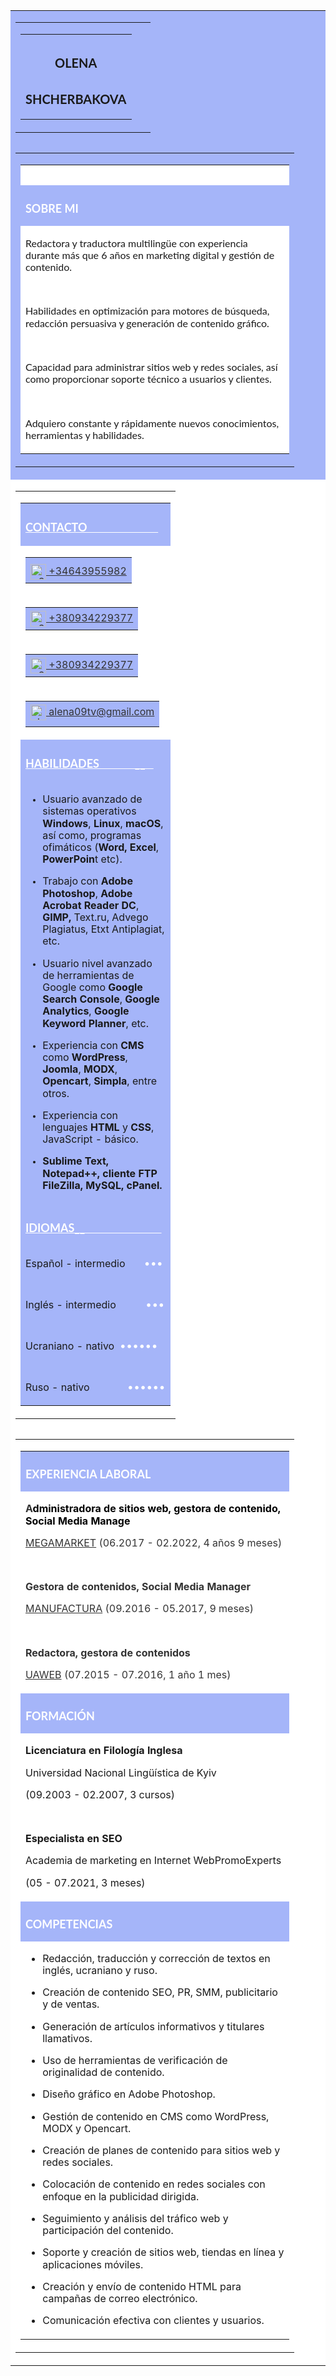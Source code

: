 <td class="esd-stripe" align="center" bgcolor="#efefef" style="background-color: #efefef;">
    <table class="es-footer-body" width="660" cellspacing="0" cellpadding="0" bgcolor="#ffffff" align="center">
        <tbody>
            <tr>
                <td class="esd-structure" align="left" bgcolor="#a5b5f9" style="background-color: #a5b5f9;">
                    <!--[if mso]><table width="660" cellpadding="0" cellspacing="0"><tr><td width="230" valign="top"><![endif]-->
                    <table cellpadding="0" cellspacing="0" class="es-left" align="left">
                        <tbody>
                            <tr>
                                <td width="200" class="es-m-p0r es-m-p20b esd-container-frame" valign="top" align="center">
                                    <table cellpadding="0" cellspacing="0" width="100%">
                                        <tbody>
                                            <tr>
                                                <td align="center" class="esd-block-text es-p5t">
                                                    <h1 style="font-size: 20px; line-height: 150%; font-family: lato, 'helvetica neue', helvetica, arial, sans-serif; text-align: center;">OLENA</h1>
                                                    <h1 style="font-size: 20px; line-height: 150%; font-family: lato, 'helvetica neue', helvetica, arial, sans-serif; text-align: center;">SHCHERBAKOVA</h1>
                                                </td>
                                            </tr>
                                        </tbody>
                                    </table>
                                </td>
                            </tr>
                        </tbody>
                    </table>
                    <!--[if mso]></td><td width="430" valign="top"><![endif]-->
                    <table class="es-right" cellpadding="0" cellspacing="0" align="right">
                        <tbody>
                            <tr>
                                <td width="430" align="left" class="esd-container-frame">
                                    <table cellpadding="0" cellspacing="0" width="100%">
                                        <tbody>
                                            <tr>
                                                <td align="left" class="esd-block-text h-auto" bgcolor="#ffffff" height="30">
                                                    <p style="font-size: 8px;"><br></p>
                                                </td>
                                            </tr>
                                            <tr>
                                                <td align="left" class="esd-block-text h-auto es-p10l es-m-txt-l" bgcolor="#a5b5f9" valign="middle" height="30">
                                                    <h2 style="font-size: 18px; color: #ffffff; line-height: 100%; font-family: lato, 'helvetica neue', helvetica, arial, sans-serif;">SOBRE MI</h2>
                                                </td>
                                            </tr>
                                            <tr>
                                                <td align="left" class="esd-block-text es-p10" bgcolor="#ffffff">
                                                    <p style="font-size: 16px; font-family: lato, 'helvetica neue', helvetica, arial, sans-serif; line-height: 120%;">Redactora y traductora multilingüe con experiencia durante más que 6 años en marketing digital y gestión de contenido.</p>
                                                    <p style="font-size: 16px; font-family: lato, 'helvetica neue', helvetica, arial, sans-serif; line-height: 120%;"><br></p>
                                                    <p style="font-size: 16px; font-family: lato, 'helvetica neue', helvetica, arial, sans-serif; line-height: 120%;">Habilidades en optimización para motores de búsqueda, redacción persuasiva y generación de contenido gráfico.</p>
                                                    <p style="font-size: 16px; font-family: lato, 'helvetica neue', helvetica, arial, sans-serif; line-height: 120%;"><br></p>
                                                    <p style="font-size: 16px; font-family: lato, 'helvetica neue', helvetica, arial, sans-serif; line-height: 120%;">Capacidad para administrar sitios web y redes sociales, así como proporcionar soporte técnico a usuarios y clientes.</p>
                                                    <p style="font-size: 16px; font-family: lato, 'helvetica neue', helvetica, arial, sans-serif; line-height: 120%;"><br></p>
                                                    <p style="font-size: 16px; font-family: lato, 'helvetica neue', helvetica, arial, sans-serif; line-height: 120%;">Adquiero constante y rápidamente nuevos conocimientos, herramientas y habilidades.</p>
                                                </td>
                                            </tr>
                                        </tbody>
                                    </table>
                                </td>
                            </tr>
                        </tbody>
                    </table>
                    <!--[if mso]></td></tr></table><![endif]-->
                </td>
            </tr>
            <tr>
                <td class="esd-structure" align="left" bgcolor="#ffffff" style="background-color: #ffffff;">
                    <!--[if mso]><table width="660" cellpadding="0" cellspacing="0"><tr><td width="230" valign="top"><![endif]-->
                    <table cellpadding="0" cellspacing="0" class="es-left" align="left">
                        <tbody>
                            <tr>
                                <td width="230" class="es-m-p20b esd-container-frame" align="left">
                                    <table cellpadding="0" cellspacing="0" width="100%">
                                        <tbody>
                                            <tr>
                                                <td align="left" class="esd-block-text h-auto es-m-txt-l es-p10t es-p20r es-p20l" bgcolor="#a5b5f9" valign="top" height="37">
                                                    <h2 style="font-size: 18px; color: #ffffff; font-family: lato, 'helvetica neue', helvetica, arial, sans-serif;"><u>CONTACTO&nbsp; &nbsp; &nbsp; &nbsp; &nbsp; &nbsp; &nbsp; &nbsp; &nbsp; &nbsp; &nbsp;&nbsp; &nbsp; &nbsp;</u></h2>
                                                </td>
                                            </tr>
                                            <tr>
                                                <td class="esd-block-menu" esd-tmp-menu-padding="10|5" esd-tmp-menu-font-size="16px" esd-tmp-menu-size="width|25" esd-tmp-divider="0|solid|#000000" esd-tmp-menu-font-weight="normal">
                                                    <table cellpadding="0" cellspacing="0" width="100%" class="es-menu es-menu-cnkb78mq">
                                                        <tbody>
                                                            <tr class="links-images-left">
                                                                <td align="left" valign="top" width="100%" class="es-p10t es-p10b es-p5r es-p20l es-adapt-td" style="padding-top: 10px; padding-bottom: 5px;" bgcolor="#a5b5f9"><a target="_blank" href="tel:+34643955982" style="font-size: 16px; color: #333333; font-weight: normal;"><img src="https://ncpven.stripocdn.email/content/guids/CABINET_c163556353533bacc84daa91bba10697f4c49cbe6ab333cccaf026e5185af987/images/telephone3.png" alt="        +34643955982" title="        +34643955982" align="absmiddle" class="es-p5r" width="25"> +34643955982</a></td>
                                                            </tr>
                                                        </tbody>
                                                    </table>
                                                </td>
                                            </tr>
                                            <tr>
                                                <td class="esd-block-menu" esd-tmp-menu-padding="5|5" esd-tmp-menu-font-size="16px" esd-tmp-menu-size="width|25" esd-tmp-divider="0|solid|#000000">
                                                    <table cellpadding="0" cellspacing="0" width="100%" class="es-menu es-menu-5kdcutou">
                                                        <tbody>
                                                            <tr class="links-images-left">
                                                                <td align="left" valign="top" width="100%" class="es-p10t es-p10b es-p5r es-p20l es-adapt-td" style="padding-top: 5px; padding-bottom: 5px;" bgcolor="#a5b5f9"><a target="_blank" href="https://wa.me/380934229377" style="font-size: 16px; color: #333333;"><img src="https://ncpven.stripocdn.email/content/guids/CABINET_c163556353533bacc84daa91bba10697f4c49cbe6ab333cccaf026e5185af987/images/whatsapp.png" alt="     +380934229377" title="     +380934229377" align="absmiddle" class="es-p5r" width="25"> +380934229377</a></td>
                                                            </tr>
                                                        </tbody>
                                                    </table>
                                                </td>
                                            </tr>
                                            <tr>
                                                <td class="esd-block-menu" esd-tmp-menu-padding="5|5" esd-tmp-menu-font-size="16px" esd-tmp-menu-size="width|25" esd-tmp-divider="0|solid|#000000">
                                                    <table cellpadding="0" cellspacing="0" width="100%" class="es-menu es-menu-z7q0qfik">
                                                        <tbody>
                                                            <tr class="links-images-left">
                                                                <td align="left" valign="top" width="100%" class="es-p10t es-p10b es-p5r es-p20l es-adapt-td" style="padding-top: 5px; padding-bottom: 5px;" bgcolor="#a5b5f9"><a target="_blank" href="https://t.me/380934229377" style="font-size: 16px; color: #333333;"><img src="https://ncpven.stripocdn.email/content/guids/CABINET_c163556353533bacc84daa91bba10697f4c49cbe6ab333cccaf026e5185af987/images/telegram_oNd.png" alt="  +380934229377" title="  +380934229377" align="absmiddle" class="es-p5r" width="25"> +380934229377</a></td>
                                                            </tr>
                                                        </tbody>
                                                    </table>
                                                </td>
                                            </tr>
                                            <tr>
                                                <td class="esd-block-menu" esd-tmp-menu-padding="5|10" esd-tmp-menu-font-size="16px" esd-tmp-menu-size="width|25" esd-tmp-divider="0|solid|#000000">
                                                    <table cellpadding="0" cellspacing="0" width="100%" class="es-menu es-menu-0hw55xs3">
                                                        <tbody>
                                                            <tr class="links-images-left">
                                                                <td align="left" valign="top" width="100%" class="es-p10t es-p10b es-p5r es-p20l es-adapt-td" style="padding-top: 5px; padding-bottom: 10px;" bgcolor="#a5b5f9"><a target="_blank" href="mailto:alena09tv@gmail.com" style="font-size: 16px; color: #333333;"><img src="https://ncpven.stripocdn.email/content/guids/CABINET_c163556353533bacc84daa91bba10697f4c49cbe6ab333cccaf026e5185af987/images/mail.png" alt="   alena09tv@gmail.com" title="   alena09tv@gmail.com" align="absmiddle" class="es-p5r" width="25"> alena09tv@gmail.com</a></td>
                                                            </tr>
                                                        </tbody>
                                                    </table>
                                                </td>
                                            </tr>
                                            <tr>
                                                <td align="left" class="esd-block-text h-auto es-p20r es-p20l es-m-txt-l" bgcolor="#a5b5f9" height="30">
                                                    <h2 style="font-size: 18px; color: #ffffff; font-family: lato, 'helvetica neue', helvetica, arial, sans-serif;"><u>HABILIDADES&nbsp; &nbsp; &nbsp; &nbsp; &nbsp; &nbsp; &nbsp;__&nbsp; &nbsp;</u></h2>
                                                </td>
                                            </tr>
                                            <tr>
                                                <td align="left" class="esd-block-text h-auto es-p10r" bgcolor="#a5b5f9" valign="top" height="664">
                                                    <ul>
                                                        <li style="font-size: 12px; line-height: 120%;">
                                                            <p style="font-size: 16px; line-height: 120%;">Usuario avanzado de sistemas operativos <b>Windows</b>, <b>Linux</b>, <b>macOS</b>, así como, programas ofimáticos (<b>Word,</b> <b>Excel</b>, <b>PowerPoin</b>t etc).</p>
                                                        </li>
                                                        <li style="font-size: 12px; line-height: 120%;">
                                                            <p style="font-size: 16px; line-height: 120%;">Trabajo con <b>Adobe Photoshop</b>, <b>Adobe Acrobat Reader DC</b>, <b>GIMP,</b> Text.ru, Advego Plagiatus, Etxt Antiplagiat, etc.</p>
                                                        </li>
                                                        <li style="font-size: 12px; line-height: 120%;">
                                                            <p style="font-size: 16px; line-height: 120%;">Usuario nivel avanzado de herramientas de Google como <b>Google Search Console</b>, <b>Google Analytics</b>, <b>Google Keyword Planner</b>, etc.</p>
                                                        </li>
                                                        <li style="font-size: 12px; line-height: 120%;">
                                                            <p style="font-size: 16px; line-height: 120%;">Experiencia con <b>CMS</b> como <b>WordPress</b>, <b>Joomla</b>, <b>MODX</b>, <b>Opencart</b>, <b>Simpla</b>, entre otros.</p>
                                                        </li>
                                                        <li style="font-size: 12px; line-height: 120%;">
                                                            <p style="font-size: 16px; line-height: 120%;">Experiencia con lenguajes <b>HTML</b> y <b>CSS</b>, JavaScript - básico.</p>
                                                        </li>
                                                        <li style="font-size: 12px; line-height: 120%;">
                                                            <p style="font-size: 16px; line-height: 120%;"><b>Sublime Text, Notepad++, cliente FTP FileZilla, MySQL, cPanel.</b></p>
                                                        </li>
                                                    </ul>
                                                </td>
                                            </tr>
                                            <tr>
                                                <td align="left" class="esd-block-text h-auto es-p20r es-p20l es-m-txt-l" bgcolor="#a5b5f9" height="30">
                                                    <h2 style="font-size: 18px; color: #ffffff; font-family: lato, 'helvetica neue', helvetica, arial, sans-serif;"><u>IDIOMAS__&nbsp; &nbsp; &nbsp; &nbsp; &nbsp; &nbsp; &nbsp; &nbsp; &nbsp; &nbsp; &nbsp; &nbsp; &nbsp; &nbsp;&nbsp;</u></h2>
                                                </td>
                                            </tr>
                                            <tr>
                                                <td align="left" class="esd-block-text h-auto es-p10t es-p10b es-p10r es-p20l" bgcolor="#a5b5f9" valign="top" height="146">
                                                    <p style="font-size: 16px; white-space: nowrap; line-height: 100%;">Español - intermedio&nbsp; &nbsp; &nbsp; &nbsp;<span style="font-size: 18px; color: #ffffff; line-height: 100%;">•••</span></p>
                                                    <p style="font-size: 16px; white-space: nowrap; line-height: 100%; color: #ffffff;"><br></p>
                                                    <p style="font-size: 16px; white-space: nowrap; line-height: 100%;">Inglés - intermedio&nbsp; &nbsp; &nbsp; &nbsp; &nbsp; &nbsp;<span style="font-size: 18px; color: #ffffff; line-height: 100%;">•••</span></p>
                                                    <p style="font-size: 16px; white-space: nowrap; line-height: 100%; color: #ffffff;"><br></p>
                                                    <p style="font-size: 16px; white-space: nowrap; line-height: 100%;">Ucraniano - nativo&nbsp;&nbsp;<span style="font-size: 18px; color: #ffffff; line-height: 100%;">••••••</span></p>
                                                    <p style="font-size: 16px; white-space: nowrap; line-height: 100%; color: #ffffff;"><br></p>
                                                    <p style="font-size: 16px; white-space: nowrap; line-height: 100%;">Ruso - nativo&nbsp; &nbsp; &nbsp; &nbsp; &nbsp; &nbsp; &nbsp;&nbsp;<span style="font-size: 18px; color: #ffffff; line-height: 100%;">••••••</span></p>
                                                </td>
                                            </tr>
                                        </tbody>
                                    </table>
                                </td>
                            </tr>
                        </tbody>
                    </table>
                    <!--[if mso]></td><td width="430" valign="top"><![endif]-->
                    <table cellpadding="0" cellspacing="0" class="es-right" align="right">
                        <tbody>
                            <tr>
                                <td width="430" align="left" class="esd-container-frame">
                                    <table cellpadding="0" cellspacing="0" width="100%">
                                        <tbody>
                                            <tr>
                                                <td align="left" class="esd-block-text h-auto es-p5r es-p10l es-m-txt-l" bgcolor="#a5b5f9" valign="middle" height="30">
                                                    <h2 style="font-size: 18px; color: #ffffff; line-height: 100%; font-family: lato, 'helvetica neue', helvetica, arial, sans-serif;">EXPERIENCIA LABORAL</h2>
                                                </td>
                                            </tr>
                                            <tr>
                                                <td align="left" class="esd-block-text es-p10" esd-links-color="#333333" bgcolor="#ffffff" esd-links-underline="underline">
                                                    <p style="line-height: 120%; font-size: 16px; text-align: left; color: #333333;"><strong>A<span style="color: #000000;">dministradora de sitios web, gestora de contenido, Social Media Manage</span></strong></p>
                                                    <p style="line-height: 120%; font-size: 16px; text-align: left; color: #333333;"><a href="https://megamarket.ua" target="_blank" style="color: #333333; text-decoration: underline; font-size: 16px;">MEGAMARKET</a> (06.2017 - 02.2022, 4 años 9 meses)</p>
                                                    <p style="line-height: 120%; font-size: 16px; text-align: left; color: #333333;"><br></p>
                                                    <p style="line-height: 120%; color: #333333; font-size: 16px;"><strong>Gestora de contenidos, Social Media Manager</strong></p>
                                                    <p style="line-height: 120%; font-size: 16px; text-align: left; color: #333333;"><a href="https://manufactura.ua" target="_blank" style="color: #333333; text-decoration: underline; font-size: 16px;">MANUFACTURA</a> (09.2016 - 05.2017, 9 meses)</p>
                                                    <p style="line-height: 120%; font-size: 16px; text-align: left; color: #333333;"><br></p>
                                                    <p style="line-height: 120%; font-size: 16px; text-align: left; color: #333333;"><strong>Redactora, gestora de contenidos</strong></p>
                                                    <p style="line-height: 120%; font-size: 16px; text-align: left; color: #333333;"><a href="https://uaweb.ua" target="_blank" style="color: #333333; text-decoration: underline; font-size: 16px;">UAWEB</a> (07.2015 - 07.2016, 1 año 1 mes)</p>
                                                </td>
                                            </tr>
                                            <tr>
                                                <td align="left" class="esd-block-text h-auto es-p5r es-p10l es-m-txt-l" bgcolor="#a5b5f9" valign="middle" height="30">
                                                    <h2 style="font-size: 18px; color: #ffffff; line-height: 100%; font-family: lato, 'helvetica neue', helvetica, arial, sans-serif;">FORMACIÓN</h2>
                                                </td>
                                            </tr>
                                            <tr>
                                                <td align="left" class="esd-block-text es-p10t es-p10b es-p5r es-p10l">
                                                    <p style="font-size: 16px; line-height: 120%;"><b>Licenciatura en Filología Inglesa</b></p>
                                                    <p style="font-size: 16px; line-height: 120%;">Universidad Nacional Lingüística de Kyiv</p>
                                                    <p style="font-size: 16px; line-height: 120%;">(09.2003 - 02.2007, 3 cursos)</p>
                                                    <p style="font-size: 16px; line-height: 120%;"><br></p>
                                                    <p style="font-size: 16px; line-height: 120%;"><strong>Especialista en SEO</strong></p>
                                                    <p style="font-size: 16px; line-height: 120%;">Academia de marketing en Internet WebPromoExperts</p>
                                                    <p style="font-size: 16px; line-height: 120%;">(05 - 07.2021, 3 meses)</p>
                                                </td>
                                            </tr>
                                            <tr>
                                                <td align="left" class="esd-block-text h-auto es-m-txt-l es-p5r es-p10l" bgcolor="#a5b5f9" valign="middle" height="30">
                                                    <h2 style="font-size: 18px; color: #ffffff; line-height: 100%; font-family: lato, 'helvetica neue', helvetica, arial, sans-serif;">COMPETENCIAS</h2>
                                                </td>
                                            </tr>
                                            <tr>
                                                <td align="left" class="esd-block-text es-p15r">
                                                    <ul>
                                                        <li style="line-height: 120%; font-size: 16px;">
                                                            <p style="font-size: 16px; line-height: 120%;">Redacción, traducción y corrección de textos en inglés, ucraniano y ruso.</p>
                                                        </li>
                                                        <li style="line-height: 120%; font-size: 16px;">
                                                            <p style="font-size: 16px; line-height: 120%;">Creación de contenido SEO, PR, SMM, publicitario y de ventas.</p>
                                                        </li>
                                                        <li style="line-height: 120%; font-size: 16px;">
                                                            <p style="font-size: 16px; line-height: 120%;">Generación de artículos informativos y titulares llamativos.</p>
                                                        </li>
                                                        <li style="line-height: 120%; font-size: 16px;">
                                                            <p style="font-size: 16px; line-height: 120%;">Uso de herramientas de verificación de originalidad de contenido.</p>
                                                        </li>
                                                        <li style="line-height: 120%; font-size: 16px;">
                                                            <p style="font-size: 16px; line-height: 120%;">Diseño gráfico en Adobe Photoshop.</p>
                                                        </li>
                                                        <li style="line-height: 120%; font-size: 16px;">
                                                            <p style="font-size: 16px; line-height: 120%;">Gestión de contenido en CMS como WordPress, MODX y Opencart.</p>
                                                        </li>
                                                        <li style="line-height: 120%; font-size: 16px;">
                                                            <p style="font-size: 16px; line-height: 120%;">Creación de planes de contenido para sitios web y redes sociales.</p>
                                                        </li>
                                                        <li style="line-height: 120%; font-size: 16px;">
                                                            <p style="font-size: 16px; line-height: 120%;">Colocación de contenido en redes sociales con enfoque en la publicidad dirigida.</p>
                                                        </li>
                                                        <li style="line-height: 120%; font-size: 16px;">
                                                            <p style="font-size: 16px; line-height: 120%;">Seguimiento y análisis del tráfico web y participación del contenido.</p>
                                                        </li>
                                                        <li style="line-height: 120%; font-size: 16px;">
                                                            <p style="font-size: 16px; line-height: 120%;">Soporte y creación de sitios web, tiendas en línea y aplicaciones móviles.</p>
                                                        </li>
                                                        <li style="line-height: 120%; font-size: 16px;">
                                                            <p style="font-size: 16px; line-height: 120%;">Creación y envío de contenido HTML para campañas de correo electrónico.</p>
                                                        </li>
                                                        <li style="line-height: 120%; font-size: 16px;">
                                                            <p style="font-size: 16px; line-height: 120%;">Comunicación efectiva con clientes y usuarios.</p>
                                                        </li>
                                                    </ul>
                                                </td>
                                            </tr>
                                        </tbody>
                                    </table>
                                </td>
                            </tr>
                        </tbody>
                    </table>
                    <!--[if mso]></td></tr></table><![endif]-->
                </td>
            </tr>
        </tbody>
    </table>
</td>
